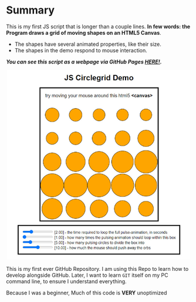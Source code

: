 # Summary
This is my first JS script that is longer than a couple lines. **In few words: the Program draws a grid of moving shapes on an HTML5 Canvas**. 
 + The shapes have several animated properties, like their size. 
 + The shapes in the demo respond to mouse interaction. 

***You can see this script as a webpage via GitHub Pages <a href="https://lucywatcher.github.io/ShapesJS/">HERE!</a>.*** 
<p align="center">
  <img alt="A preview image of ShapesJS" src="./shapesJS.jpeg" width="500px">
</p>

This is my first ever GitHub Repository. I am using this Repo to learn how to develop alongside GitHub. Later, I want to learn `GIT` itself on my PC command line, to ensure I understand everything. 

Because I was a beginner, Much of this code is **VERY** unoptimized
